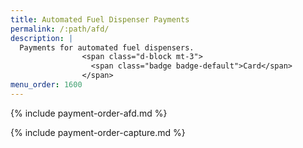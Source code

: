 ```yaml
---
title: Automated Fuel Dispenser Payments
permalink: /:path/afd/
description: |
  Payments for automated fuel dispensers.
                <span class="d-block mt-3">
                  <span class="badge badge-default">Card</span>
                </span>
menu_order: 1600
---
```


{% include payment-order-afd.md %}

{% include payment-order-capture.md %}
